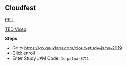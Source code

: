 ## Cloudfest

[PPT](bit.ly/2KQg9FH)


[TED Video](https://www.ted.com/talks/sajan_saini_the_hidden_network_that_makes_the_internet_possible/transcript?language=en)


**Steps**
- Go to https://go.qwiklabs.com/cloud-study-jams-2019
- Click enroll
- Enter Study JAM Code: ```1s-patna-8741```
